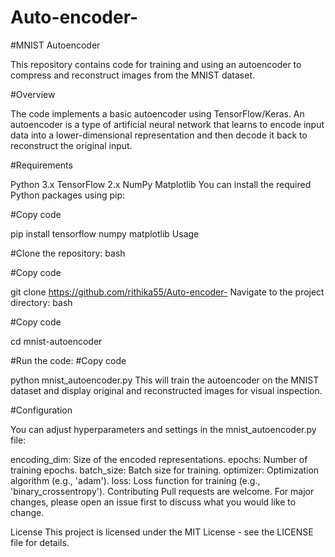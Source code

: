 # Auto-encoder-
#MNIST Autoencoder

This repository contains code for training and using an autoencoder to compress and reconstruct images from the MNIST dataset.

#Overview

The code implements a basic autoencoder using TensorFlow/Keras. An autoencoder is a type of artificial neural network that learns to encode input data into a lower-dimensional representation and then decode it back to reconstruct the original input.

#Requirements

Python 3.x
TensorFlow 2.x
NumPy
Matplotlib
You can install the required Python packages using pip:

#Copy code

pip install tensorflow numpy matplotlib
Usage

#Clone the repository:
bash

#Copy code

git clone https://github.com/rithika55/Auto-encoder-
Navigate to the project directory:
bash

#Copy code

cd mnist-autoencoder

#Run the code:
#Copy code

python mnist_autoencoder.py
This will train the autoencoder on the MNIST dataset and display original and reconstructed images for visual inspection.

#Configuration

You can adjust hyperparameters and settings in the mnist_autoencoder.py file:

encoding_dim: Size of the encoded representations.
epochs: Number of training epochs.
batch_size: Batch size for training.
optimizer: Optimization algorithm (e.g., 'adam').
loss: Loss function for training (e.g., 'binary_crossentropy').
Contributing
Pull requests are welcome. For major changes, please open an issue first to discuss what you would like to change.

License
This project is licensed under the MIT License - see the LICENSE file for details.

